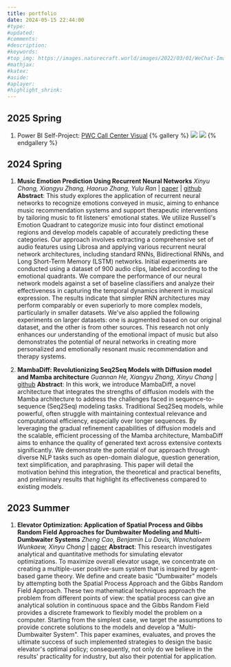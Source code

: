 ```yaml
---
title: portfolio
date: 2024-05-15 22:44:00
#type:
#updated:
#comments:
#description:
#keywords:
#top_img: https://images.naturecraft.world/images/2022/03/01/WeChat-Image_20220228211407.jpg
#mathjax:
#katex:
#aside:
#aplayer:
#highlight_shrink:
---
```


## 2025 Spring

1. Power BI Self-Project: [PWC Call Center Visual](https://app.powerbi.com/reportEmbed?reportId=c3a06995-784c-4df7-93b1-81d85d5aeb85&autoAuth=true&ctid=93b54ae7-9cb3-46dd-b15e-c34fa6702a0b)
{% gallery %}
![](https://images.naturecraft.world/images/2025/02/01/powerbi-pwc-task2.png)
![](https://images.naturecraft.world/images/2025/02/04/powerbi-pwc-task2-2.png)
{% endgallery %}

## 2024 Spring

1. **Music Emotion Prediction Using Recurrent Neural Networks**
    *Xinyu Chang, Xiangyu Zhang, Haoruo Zhang, Yulu Ran* | [paper](https://arxiv.org/abs/2405.06747) | [github](https://github.com/XiyahC/MusicEmotionRec)
    **Abstract**: This study explores the application of recurrent neural networks to recognize emotions conveyed in music, aiming to enhance music recommendation systems and support therapeutic interventions by tailoring music to fit listeners' emotional states. We utilize Russell's Emotion Quadrant to categorize music into four distinct emotional regions and develop models capable of accurately predicting these categories. Our approach involves extracting a comprehensive set of audio features using Librosa and applying various recurrent neural network architectures, including standard RNNs, Bidirectional RNNs, and Long Short-Term Memory (LSTM) networks. Initial experiments are conducted using a dataset of 900 audio clips, labeled according to the emotional quadrants. We compare the performance of our neural network models against a set of baseline classifiers and analyze their effectiveness in capturing the temporal dynamics inherent in musical expression. The results indicate that simpler RNN architectures may perform comparably or even superiorly to more complex models, particularly in smaller datasets. We've also applied the following experiments on larger datasets: one is augmented based on our original dataset, and the other is from other sources. This research not only enhances our understanding of the emotional impact of music but also demonstrates the potential of neural networks in creating more personalized and emotionally resonant music recommendation and therapy systems.

2. **MambaDiff: Revolutionizing Seq2Seq Models with Diffusion model and Mamba architecture**
    *Guannan He, Xiangyu Zhang, Xinyu Chang* | [github](https://github.com/XiyahC/MambaDiff/tree/master)
    **Abstract**: In this work, we introduce MambaDiff, a novel architecture that integrates the strengths of diffusion models with the Mamba architecture to address the challenges faced in sequence-to-sequence (Seq2Seq) modeling tasks. Traditional Seq2Seq models, while powerful, often struggle with maintaining contextual relevance and computational efficiency, especially over longer sequences. By leveraging the gradual refinement capabilities of diffusion models and the scalable, efficient processing of the Mamba architecture, MambaDiff aims to enhance the quality of generated text across extensive contexts significantly. We demonstrate the potential of our approach through diverse NLP tasks such as open-domain dialogue, question generation, text simplification, and paraphrasing. This paper will detail the motivation behind this integration, the theoretical and practical benefits, and preliminary results that highlight its effectiveness compared to existing models.

## 2023 Summer

1. **Elevator Optimization: Application of Spatial Process and Gibbs Random Field Approaches for Dumbwaiter Modeling and Multi-Dumbwaiter Systems**
    *Zheng Cao, Benjamin Lu Davis, Wanchaloem Wunkaew, Xinyu Chang* | [paper](https://arxiv.org/abs/2209.12401)
    **Abstract**: This research investigates analytical and quantitative methods for simulating elevator optimizations. To maximize overall elevator usage, we concentrate on creating a multiple-user positive-sum system that is inspired by agent-based game theory. We define and create basic "Dumbwaiter" models by attempting both the Spatial Process Approach and the Gibbs Random Field Approach. These two mathematical techniques approach the problem from different points of view: the spatial process can give an analytical solution in continuous space and the Gibbs Random Field provides a discrete framework to flexibly model the problem on a computer. Starting from the simplest case, we target the assumptions to provide concrete solutions to the models and develop a "Multi-Dumbwaiter System". This paper examines, evaluates, and proves the ultimate success of such implemented strategies to design the basic elevator's optimal policy; consequently, not only do we believe in the results' practicality for industry, but also their potential for application.